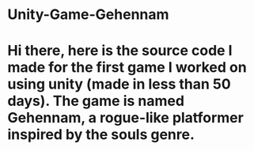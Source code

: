 # Unity-Game-Gehennam

# Hi there, here is the source code I made for the first game I worked on using unity (made in less than 50 days). The game is named Gehennam, a rogue-like platformer inspired by the souls genre.    
